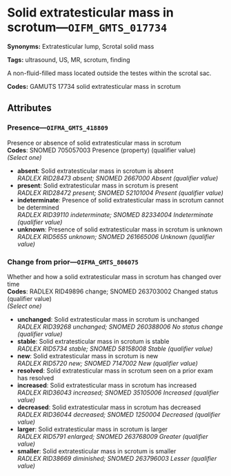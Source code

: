 # Solid extratesticular mass in scrotum—`OIFM_GMTS_017734`

**Synonyms:** Extratesticular lump, Scrotal solid mass

**Tags:** ultrasound, US, MR, scrotum, finding

A non-fluid-filled mass located outside the testes within the scrotal sac.

**Codes:** GAMUTS 17734 solid extratesticular mass in scrotum

## Attributes

### Presence—`OIFMA_GMTS_418809`

Presence or absence of solid extratesticular mass in scrotum  
**Codes**: SNOMED 705057003 Presence (property) (qualifier value)  
*(Select one)*

- **absent**: Solid extratesticular mass in scrotum is absent  
_RADLEX RID28473 absent; SNOMED 2667000 Absent (qualifier value)_
- **present**: Solid extratesticular mass in scrotum is present  
_RADLEX RID28472 present; SNOMED 52101004 Present (qualifier value)_
- **indeterminate**: Presence of solid extratesticular mass in scrotum cannot be determined  
_RADLEX RID39110 indeterminate; SNOMED 82334004 Indeterminate (qualifier value)_
- **unknown**: Presence of solid extratesticular mass in scrotum is unknown  
_RADLEX RID5655 unknown; SNOMED 261665006 Unknown (qualifier value)_

### Change from prior—`OIFMA_GMTS_806075`

Whether and how a solid extratesticular mass in scrotum has changed over time  
**Codes**: RADLEX RID49896 change; SNOMED 263703002 Changed status (qualifier value)  
*(Select one)*

- **unchanged**: Solid extratesticular mass in scrotum is unchanged  
_RADLEX RID39268 unchanged; SNOMED 260388006 No status change (qualifier value)_
- **stable**: Solid extratesticular mass in scrotum is stable  
_RADLEX RID5734 stable; SNOMED 58158008 Stable (qualifier value)_
- **new**: Solid extratesticular mass in scrotum is new  
_RADLEX RID5720 new; SNOMED 7147002 New (qualifier value)_
- **resolved**: Solid extratesticular mass in scrotum seen on a prior exam has resolved  
- **increased**: Solid extratesticular mass in scrotum has increased  
_RADLEX RID36043 increased; SNOMED 35105006 Increased (qualifier value)_
- **decreased**: Solid extratesticular mass in scrotum has decreased  
_RADLEX RID36044 decreased; SNOMED 1250004 Decreased (qualifier value)_
- **larger**: Solid extratesticular mass in scrotum is larger  
_RADLEX RID5791 enlarged; SNOMED 263768009 Greater (qualifier value)_
- **smaller**: Solid extratesticular mass in scrotum is smaller  
_RADLEX RID38669 diminished; SNOMED 263796003 Lesser (qualifier value)_